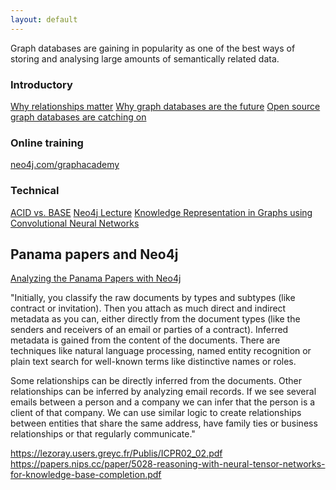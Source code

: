 ```yaml
---
layout: default
---
```


Graph databases are gaining in popularity as one of the best ways of storing and analysing large amounts of semantically related data.

### Introductory
[Why relationships matter](https://neo4j.com/blog/why-graph-data-relationships-matter/)
[Why graph databases are the future](https://neo4j.com/blog/why-graph-databases-are-the-future/)
[Open source graph databases are catching on](http://www.enterpriseappstoday.com/data-management/open-source-graph-databases-catching-on-1.html)

### Online training
[neo4j.com/graphacademy](https://neo4j.com/graphacademy/online-training/introduction-graph-databases/?ref=home)

### Technical
[ACID vs. BASE](https://neo4j.com/blog/acid-vs-base-consistency-models-explained/)
[Neo4j Lecture](http://www.ksi.mff.cuni.cz/~svoboda/courses/2016-1-B4M36DS2/lectures/Lecture-08-Neo4j-FEL.pdf)
[Knowledge Representation in Graphs using
Convolutional Neural Networks](https://arxiv.org/pdf/1612.02255.pdf)

## Panama papers and Neo4j
[Analyzing the Panama Papers with Neo4j](https://dzone.com/articles/analyzing-the-panama-papers-with-neo4j-data-models)

"Initially, you classify the raw documents by types and subtypes (like contract or invitation). Then you attach as much direct and indirect metadata as you can, either directly from the document types (like the senders and receivers of an email or parties of a contract). Inferred metadata is gained from the content of the documents. There are techniques like natural language processing, named entity recognition or plain text search for well-known terms like distinctive names or roles.

Some relationships can be directly inferred from the documents. Other relationships can be inferred by analyzing email records. If we see several emails between a person and a company we can infer that the person is a client of that company. We can use similar logic to create relationships between entities that share the same address, have family ties or business relationships or that regularly communicate."


https://lezoray.users.greyc.fr/Publis/ICPR02_02.pdf
https://papers.nips.cc/paper/5028-reasoning-with-neural-tensor-networks-for-knowledge-base-completion.pdf

